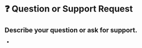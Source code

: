 # **❓ Question or Support Request**

## **Describe your question or ask for support.**
<!-- A clear and concise description of what your doubt is. -->

*